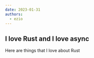 ```yaml
---
date: 2023-01-31
authors:
  - ezio
---
```


## I love Rust and I love async

Here are things that I love about Rust
